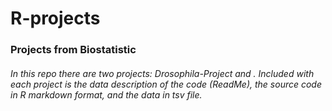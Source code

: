 # R-projects
### Projects from Biostatistic
###### In this repo there are two projects: Drosophila-Project and . Included with each project is the data description of the code (ReadMe), the source code in R markdown format, and the data in tsv file. 
